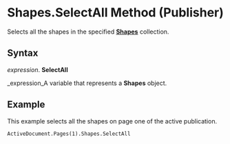 
# Shapes.SelectAll Method (Publisher)

Selects all the shapes in the specified  **[Shapes](52e069a6-d54b-a11a-1cba-96174329cb02.md)** collection.


## Syntax

 _expression_. **SelectAll**

 _expression_A variable that represents a  **Shapes** object.


## Example

This example selects all the shapes on page one of the active publication.


```
ActiveDocument.Pages(1).Shapes.SelectAll
```

